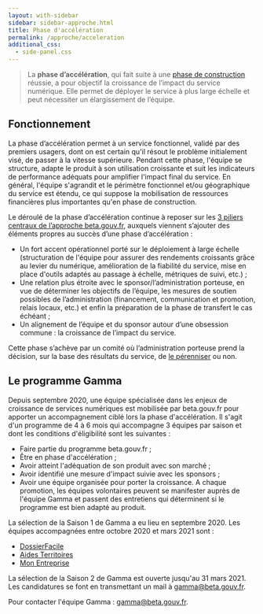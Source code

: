 ```yaml
---
layout: with-sidebar
sidebar: sidebar-approche.html
title: Phase d'accélération
permalink: /approche/acceleration
additional_css:
  - side-panel.css
---
```


> La **phase d’accélération**, qui fait suite à une [phase de construction](https://beta.gouv.fr/approche/construction) réussie, a pour objectif la croissance de l’impact du service numérique. Elle permet de déployer le service à plus large échelle et peut nécessiter un élargissement de l’équipe.

## Fonctionnement

La phase d’accélération permet à un service fonctionnel, validé par des premiers usagers, dont on est certain qu'il résout le problème initialement visé, de passer à la vitesse supérieure. Pendant cette phase, l'équipe se structure,  adapte le produit à son utilisation croissante et suit les indicateurs de performance adéquats pour amplifier l'impact final du service. En général, l'équipe s'agrandit et le périmètre fonctionnel et/ou géographique du service est étendu, ce qui suppose la mobilisation de ressources financières plus importantes qu'en phase de construction.

Le déroulé de la phase d’accélération continue à reposer sur les [3 piliers centraux de l’approche beta.gouv.fr](https://beta.gouv.fr/approche/manifeste), auxquels  viennent s’ajouter des éléments propres au succès d’une phase d’accélération :
- Un fort accent opérationnel porté sur le déploiement à large échelle (structuration de l'équipe pour assurer des rendements croissants grâce au levier du numérique, amélioration de la fiabilité du service, mise en place d'outils adaptés au passage à échelle, métriques de suivi, etc.) ;
- Une relation plus étroite avec le sponsor/l’administration porteuse, en vue de déterminer les objectifs de l’équipe, les mesures de soutien possibles de l’administration (financement, communication et promotion, relais locaux, etc.) et enfin la préparation de la phase de transfert le cas échéant ;
- Un alignement de l’équipe et du sponsor autour d’une obsession commune : la croissance de l’impact du service.

Cette phase s’achève par un comité où l’administration porteuse prend la décision, sur la base des résultats du service, de [le pérenniser](https://beta.gouv.fr/approche/transfert) ou non. 

## Le programme Gamma

Depuis septembre 2020, une équipe spécialisée dans les enjeux de croissance de services numériques est mobilisée par beta.gouv.fr pour apporter un accompagnement ciblé lors la phase d'accélération. Il s'agit d'un programme de 4 à 6 mois qui accompagne 3 équipes par saison et dont les conditions d'éligibilité sont les suivantes : 
- Faire partie du programme beta.gouv.fr ;
- Être en phase d'accélération ;
- Avoir atteint l'adéquation de son produit avec son marché ;
- Avoir identifié une mesure d'impact suivie avec les sponsors ;
- Avoir une équipe organisée pour porter la croissance.
A chaque promotion, les équipes volontaires peuvent se manifester auprès de l'équipe Gamma et passent des entretiens qui déterminent si le programme est bien adapté au produit.

La sélection de la Saison 1 de Gamma a eu lieu en septembre 2020. Les équipes accompagnées entre octobre 2020 et mars 2021 sont : 
- [DossierFacile](https://beta.gouv.fr/startups/locatio.html)
- [Aides Territoires](https://beta.gouv.fr/startups/aides-territoires.html)
- [Mon Entreprise](https://beta.gouv.fr/startups/mon-entreprise.html)

La sélection de la Saison 2 de Gamma est ouverte jusqu'au 31 mars 2021. Les candidatures se font en transmettant un mail à gamma@beta.gouv.fr. 

Pour contacter l'équipe Gamma : gamma@beta.gouv.fr.

